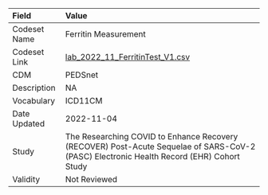 |Field        |Value                                                                                                                                    |
|:------------|:----------------------------------------------------------------------------------------------------------------------------------------|
|Codeset Name |Ferritin Measurement                                                                                                                     |
|Codeset Link |[lab_2022_11_FerritinTest_V1.csv](https://github.com/PEDSnet/Variable-Dictionary/blob/main/lab_meas/lab_2022_11_FerritinTest_V1.csv)     |
|CDM          |PEDSnet                                                                                                                                  |
|Description  |NA                                                                                                                                       |
|Vocabulary   |ICD11CM                                                                                                                                  |
|Date Updated |2022-11-04                                                                                                                               |
|Study        |The Researching COVID to Enhance Recovery (RECOVER) Post-Acute Sequelae of SARS-CoV-2 (PASC) Electronic Health Record (EHR) Cohort Study |
|Validity     |Not Reviewed                                                                                                                             |
